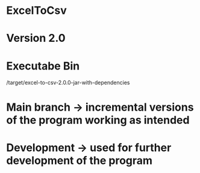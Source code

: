 # ExcelToCsv
# Version 2.0 

# Executabe Bin
/target/excel-to-csv-2.0.0-jar-with-dependencies

# Main branch -> incremental versions of the program working as intended
# Development -> used for further development of the program
